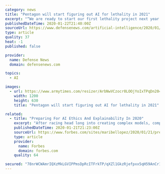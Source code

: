 ```yaml
---
category: news
title: "Pentagon will start figuring out AI for lethality in 2021"
excerpt: "“We are ready to start our first lethality project next year in the joint war fighter targeting space,” said Department of Defense Chief Information Officer Dana Deasy said in December in an exclusive interview with sister brand Defense News. This vision will be carried out by the Joint Artificial Intelligence Center, the military’s AI ..."
publishedDateTime: 2020-01-22T21:40:00Z
sourceUrl: https://www.defensenews.com/artificial-intelligence/2020/01/22/pentagon-will-start-figuring-out-ai-for-lethality-in-2021/
type: article
quality: 37
heat: -1
published: false

provider:
  name: Defense News
  domain: defensenews.com

topics:
  - AI

images:
  - url: https://www.armytimes.com/resizer/ArbNwVCzocr0LOOjYoIxTPqDn20=/1200x630/filters:quality(100)/arc-anglerfish-arc2-prod-mco.s3.amazonaws.com/public/5XURMCVL6NADDCUVKCYUX6BBQ4.jpg
    width: 1200
    height: 630
    title: "Pentagon will start figuring out AI for lethality in 2021"

related:
  - title: "Preparing For AI Ethics And Explainability In 2020"
    excerpt: "After racing head long into creating complex models, companies must take a step back to provide explainable and ethical AI. Fortunately, researchers are providing new tools to help demystify complex models."
    publishedDateTime: 2020-01-21T21:23:00Z
    sourceUrl: https://www.forbes.com/sites/maribellopez/2020/01/21/preparing-for-ai-ethics-and-explainability-in-2020/
    type: article
    provider:
      name: Forbes
      domain: forbes.com
    quality: 64

secured: "78nrWCWAmrIQXzMkLGVIPPmsDpRcITFrkTP/qXZl1GkzRjefpxx5qH59AnCr1QOYnmW+tLOx39T1hkxxu+Jl2FPHqBy5HyQk9hIlVuzdt4WvSzTTQdcwmox6krQbP1PAYGEArHdRlmfTYzS8ZUMIsmliz8RGx3WNHV0uLwVHIAYaSyEY9Or4ylNouXKnBNglnwBmkxjsF9g/PFp1eY2JIojrHhTY8hFjjvOKoFlssHsCYoaeySX+geHD0acP5h1vZcn+5efISdjsY+5ECg8hkIzYNaF3M+Xkny5YL2/Vdx0=;C2VmDAip1yvIKjeDpND4ew=="
---
```


